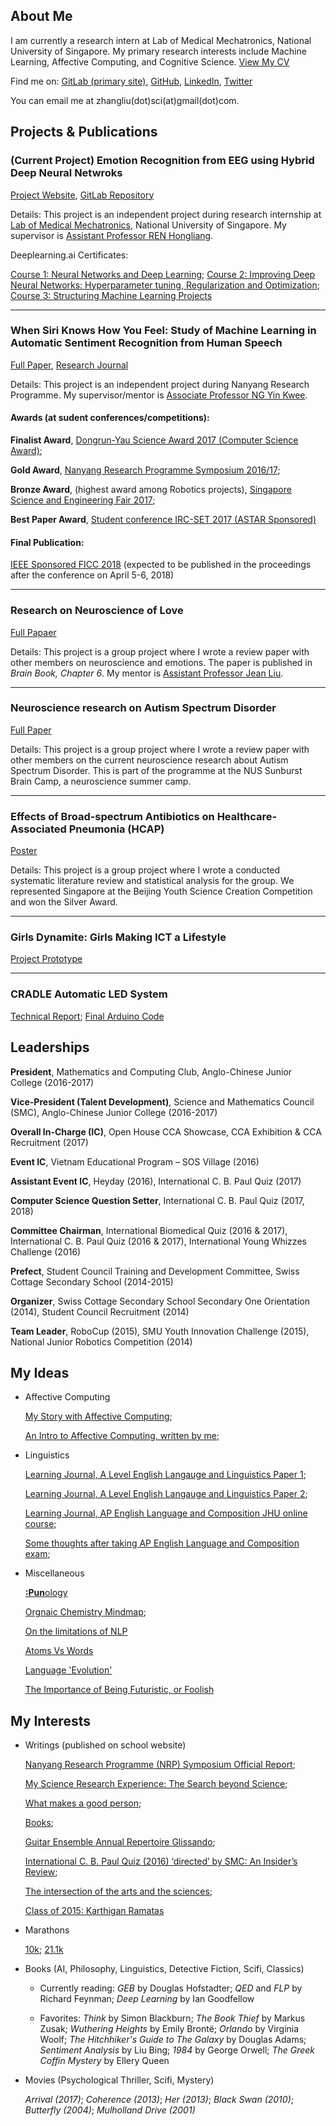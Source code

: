 ## About Me

I am currently a research intern at Lab of Medical Mechatronics, National University of Singapore. My primary research interests include Machine Learning, Affective Computing, and Cognitive Science. [View My CV](https://github.com/zhangliu6/pdfs/blob/master/Zhang%20Liu's%20CV_25%20Feb.pdf)

Find me on: [GitLab (primary site)](https://gitlab.com/Liu6), [GitHub](https://github.com/zhangliu6), [LinkedIn](https://www.linkedin.com/in/liu-zhang-384a85132/), [Twitter](https://twitter.com/ireallyloveELL)

You can email me at zhangliu(dot)sci(at)gmail(dot)com.

## Projects & Publications

### **(Current Project) Emotion Recognition from EEG using Hybrid Deep Neural Netwroks**

[Project Website](https://sites.google.com/view/liu-zhang/home), [GitLab Repository](https://gitlab.com/mobarakol.islam/Zhang_Liu.git)

Details: This project is an independent project during research internship at [Lab of Medical Mechatronics](http://bioeng.nus.edu.sg/mm/), National University of Singapore. My supervisor is [Assistant Professor REN Hongliang](http://www.bioeng.nus.edu.sg/people/PI/REN/).

Deeplearning.ai Certificates: 

[Course 1: Neural Networks and Deep Learning](https://github.com/zhangliu6/pdfs/blob/master/Deeplearning%20Course%201%20Certificate.pdf);
[Course 2: Improving Deep Neural Networks: Hyperparameter tuning, Regularization and Optimization](https://github.com/zhangliu6/pdfs/blob/master/Deeplearning%20Course%202%20Certificate.pdf);
[Course 3: Structuring Machine Learning Projects](https://github.com/zhangliu6/pdfs/blob/master/Deeplearning%20Course%203%20Certificate.pdf)

***

### **When Siri Knows How You Feel: Study of Machine Learning in Automatic Sentiment Recognition from Human Speech**

[Full Paper](https://github.com/zhangliu6/pdfs/blob/master/FICC%202018_Camera%20Ready%20Version_FINAL.pdf), [Research Journal](https://github.com/zhangliu6/pdfs/blob/master/Research%20Journal.pdf)

Details: This project is an independent project during Nanyang Research Programme. My supervisor/mentor is [Associate Professor NG Yin Kwee](http://research.ntu.edu.sg/expertise/academicprofile/Pages/StaffProfile.aspx?ST_EMAILID=MYKNG).

#### Awards (at sudent conferences/competitions): 

**Finalist Award**, [Dongrun-Yau Science Award 2017 (Computer Science Award)](http://www.yau-awards.science/?page_id=3630#pll_switcher); 

**Gold Award**, [Nanyang Research Programme Symposium 2016/17](http://www.ntu.edu.sg/TalentOutreach/NRP/Pages/index.aspx); 

**Bronze Award**, (highest award among Robotics projects), [Singapore Science and Engineering Fair 2017](http://www.science.edu.sg/events/Pages/SSEFAwardWinners2017.aspx);

**Best Paper Award**, [Student conference IRC-SET 2017 (ASTAR Sponsored)](http://ircset.org/main/conference-2017/)

#### Final Publication:

[IEEE Sponsored FICC 2018](http://saiconference.com/FICC2018/Agenda) (expected to be published in the proceedings after the conference on April 5-6, 2018)

***

### Research on Neuroscience of Love

[Full Papaer](https://github.com/zhangliu6/pdfs/blob/master/Neuroscience%20of%20Love_ACJC_Finalised.pdf)

Details: This project is a group project where I wrote a review paper with other members on neuroscience and emotions. The paper is published in *Brain Book, Chapter 6*. My mentor is [Assistant Professor Jean Liu](https://www.yale-nus.edu.sg/about/faculty/jean-liu/).

***

### Neuroscience research on Autism Spectrum Disorder

[Full Paper](https://github.com/zhangliu6/pdfs/blob/master/Autism%20Spectrum%20Disorder_ACJC_STEP-NUS%20Sunburnst%20Camp%202017.pdf)

Details: This project is a group project where I wrote a review paper with other members on the current neuroscience research about Autism Spectrum Disorder. This is part of the programme at the NUS Sunburst Brain Camp, a neuroscience summer camp. 

***

### Effects of Broad-spectrum Antibiotics on Healthcare-Associated Pneumonia (HCAP)

[Poster](https://github.com/zhangliu6/pdfs/blob/master/Pneumonia%20poster%20FINAL.pdf)

Details: This project is a group project where I wrote a conducted systematic literature review and statistical analysis for the group. We represented Singapore at the Beijing Youth Science Creation Competition and won the Silver Award.

***

### Girls Dynamite: Girls Making ICT a Lifestyle

[Project Prototype](https://github.com/zhangliu6/pdfs/blob/master/WR_Final.pdf)

***

### CRADLE Automatic LED System

[Technical Report](https://github.com/zhangliu6/pdfs/blob/master/Technical%20Report.pdf); [Final Arduino Code](https://github.com/zhangliu6/pdfs/blob/master/Final%20Arduino%20Code.pdf)

## Leaderships

**President**, Mathematics and Computing Club, Anglo-Chinese Junior College (2016-2017)

**Vice-President (Talent Development)**, Science and Mathematics Council (SMC), Anglo-Chinese Junior
College (2016-2017)

**Overall In-Charge (IC)**, Open House CCA Showcase, CCA Exhibition & CCA Recruitment (2017)

**Event IC**, Vietnam Educational Program – SOS Village (2016)

**Assistant Event IC**, Heyday (2016), International C. B. Paul Quiz (2017)

**Computer Science Question Setter**, International C. B. Paul Quiz (2017, 2018)

**Committee Chairman**, International Biomedical Quiz (2016 & 2017), International C. B. Paul Quiz
(2016 & 2017), International Young Whizzes Challenge (2016)

**Prefect**, Student Council Training and Development Committee, Swiss Cottage Secondary School
(2014-2015)

**Organizer**, Swiss Cottage Secondary School Secondary One Orientation (2014), Student Council Recruitment (2014)

**Team Leader**, RoboCup (2015), SMU Youth Innovation Challenge (2015), National Junior Robotics
Competition (2014)

## My Ideas

* Affective Computing 

   [My Story with Affective Computing](https://github.com/zhangliu6/pdfs/blob/master/My%20Aspiration_Affective%20Computing.pdf); 

   [An Intro to Affective Computing, written by me](https://github.com/zhangliu6/pdfs/blob/master/Introduction%20to%20Affective%20Computing.pdf); 

* Linguistics

   [Learning Journal, A Level English Langauge and Linguistics Paper 1](https://github.com/zhangliu6/pdfs/blob/master/ELL%20P1.pdf);

   [Learning Journal, A Level English Langauge and Linguistics Paper 2](https://github.com/zhangliu6/pdfs/blob/master/ELL%20P2%20Updated.pdf);

   [Learning Journal, AP English Language and Composition JHU online course](https://github.com/zhangliu6/pdfs/blob/master/AP%20ELC.pdf%202.zip);

   [Some thoughts after taking AP English Language and Composition exam](https://github.com/zhangliu6/pdfs/blob/master/Final%20Process%20Letter.pdf);

* Miscellaneous

   [**:Pun**ology](https://github.com/zhangliu6/pdfs/blob/master/Punology.pdf)

   [Orgnaic Chemistry Mindmap](https://github.com/zhangliu6/pdfs/blob/master/IMG_9163.jpg);

   [On the limitations of NLP](https://github.com/zhangliu6/pdfs/blob/master/On_Limitations_of_NLP.md)

   [Atoms Vs Words](https://github.com/zhangliu6/pdfs/blob/master/Atoms_vs_Words.md)

   [Language 'Evolution'](https://github.com/zhangliu6/pdfs/blob/master/Language_'Evolution'.md)

   [The Importance of Being Futuristic, or Foolish](https://github.com/zhangliu6/pdfs/blob/master/The_Importance_of_Being_Futuristic_or_Foolish.md)

## My Interests

* Writings (published on school website)
  
   [Nanyang Research Programme (NRP) Symposium Official Report](http://acjc.moe.edu.sg/showcase/2017/nanyang-research-project-symposium);
   
   [My Science Research Experience: The Search beyond Science](https://acjcmaniac.learnaholic.com/?p=19328);  
   
   [What makes a good person](https://acjcmaniac.learnaholic.com/?p=18937);
   
   [Books](https://acjcmaniac.learnaholic.com/?p=18945);
   
   [Guitar Ensemble Annual Repertoire Glissando](https://acjcmaniac.learnaholic.com/?p=17542);
   
   [International C. B. Paul Quiz (2016) ‘directed’ by SMC: An Insider’s Review](https://acjcmaniac.learnaholic.com/?p=17560);
   
   [The intersection of the arts and the sciences](https://acjcmaniac.learnaholic.com/?p=17279);
   
   [Class of 2015: Karthigan Ramatas](https://acjcmaniac.learnaholic.com/?p=17182)
   
* Marathons

   [10k](https://github.com/zhangliu6/pdfs/blob/master/21414.pdf); [21.1k](https://github.com/zhangliu6/pdfs/blob/master/SCSM%202017%20Cert.pdf)

* Books (AI, Philosophy, Linguistics, Detective Fiction, Scifi, Classics)

  * Currently reading: 
    *GEB* by Douglas Hofstadter; 
    *QED* and *FLP* by Richard Feynman; 
    *Deep Learning* by Ian Goodfellow
  
  * Favorites: 
    *Think* by Simon Blackburn; 
    *The Book Thief* by Markus Zusak; 
    *Wuthering Heights* by Emily Brontë; 
    *Orlando* by Virginia Woolf; 
    *The Hitchhiker's Guide to The Galaxy* by Douglas Adams; 
    *Sentiment Analysis* by Liu Bing; 
    *1984* by George Orwell; 
    *The Greek Coffin Mystery* by Ellery Queen
  
* Movies (Psychological Thriller, Scifi, Mystery)

   *Arrival (2017)*; *Coherence (2013)*; *Her (2013)*; *Black Swan (2010)*; *Butterfly (2004)*; *Mulholland Drive (2001)*
